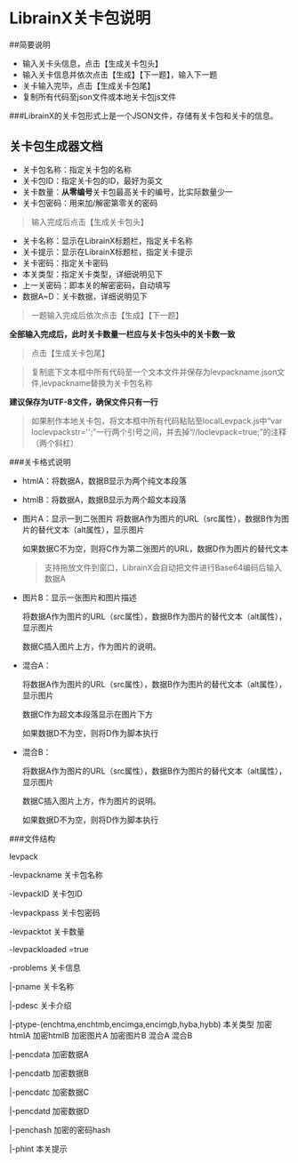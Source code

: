 ﻿LibrainX关卡包说明
==================
##简要说明
* 输入关卡头信息，点击【生成关卡包头】
* 输入关卡信息并依次点击【生成】【下一题】，输入下一题
* 关卡输入完毕，点击【生成关卡包尾】
* 复制所有代码至json文件或本地关卡包js文件

###LibrainX的关卡包形式上是一个JSON文件，存储有关卡包和关卡的信息。

关卡包生成器文档
----------------

* 关卡包名称：指定关卡包的名称
* 关卡包ID：指定关卡包的ID，最好为英文
* 关卡数量：**从零编号**关卡包最高关卡的编号，比实际数量少一
* 关卡包密码：用来加/解密第零关的密码

>输入完成后点击【生成关卡包头】

* 关卡名称：显示在LibrainX标题栏，指定关卡名称
* 关卡提示：显示在LibrainX标题栏，指定关卡提示
* 关卡密码：指定关卡密码
* 本关类型：指定关卡类型，详细说明见下
* 上一关密码：即本关的解密密码，自动填写
* 数据A~D：关卡数据，详细说明见下

>一题输入完成后依次点击【生成】【下一题】

**全部输入完成后，此时关卡数量一栏应与关卡包头中的关卡数一致**

>点击【生成关卡包尾】

>复制底下文本框中所有代码至一个文本文件并保存为levpackname.json文件,levpackname替换为关卡包名称

**建议保存为UTF-8文件，确保文件只有一行**

>如果制作本地关卡包，将文本框中所有代码粘贴至localLevpack.js中“var loclevpackstr='';”一行两个引号之间，并去掉“//loclevpack=true;”的注释（两个斜杠）


###关卡格式说明


* htmlA：将数据A，数据B显示为两个纯文本段落

* htmlB：将数据A，数据B显示为两个超文本段落

* 图片A：显示一到二张图片
	将数据A作为图片的URL（src属性），数据B作为图片的替代文本（alt属性），显示图片
	
	如果数据C不为空，则将C作为第二张图片的URL，数据D作为图片的替代文本
	
	>支持拖放文件到窗口，LibrainX会自动把文件进行Base64编码后输入数据A

* 图片B：显示一张图片和图片描述

	将数据A作为图片的URL（src属性），数据B作为图片的替代文本（alt属性），显示图片
	
	数据C插入图片上方，作为图片的说明。

* 混合A：

	将数据A作为图片的URL（src属性），数据B作为图片的替代文本（alt属性），显示图片
	
	数据C作为超文本段落显示在图片下方
	
	如果数据D不为空，则将D作为脚本执行


* 混合B：

	将数据A作为图片的URL（src属性），数据B作为图片的替代文本（alt属性），显示图片
	
	数据C插入图片上方，作为图片的说明。
	
	如果数据D不为空，则将D作为脚本执行
	


###文件结构

levpack

-levpackname 关卡包名称

-levpackID 关卡包ID

-levpackpass 关卡包密码

-levpacktot 关卡数量

-levpackloaded =true


-problems 关卡信息

 |-pname 关卡名称

 |-pdesc 关卡介绍

 |-ptype-(enchtma,enchtmb,encimga,encimgb,hyba,hybb) 本关类型 加密htmlA 加密htmlB 加密图片A 加密图片B 混合A 混合B

 |-pencdata 加密数据A

 |-pencdatb 加密数据B

 |-pencdatc 加密数据C

 |-pencdatd 加密数据D

 |-penchash 加密的密码hash

 |-phint 本关提示
 